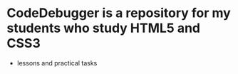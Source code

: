 # CodeDebugger is a repository for my students who study HTML5 and CSS3
- lessons and practical tasks
